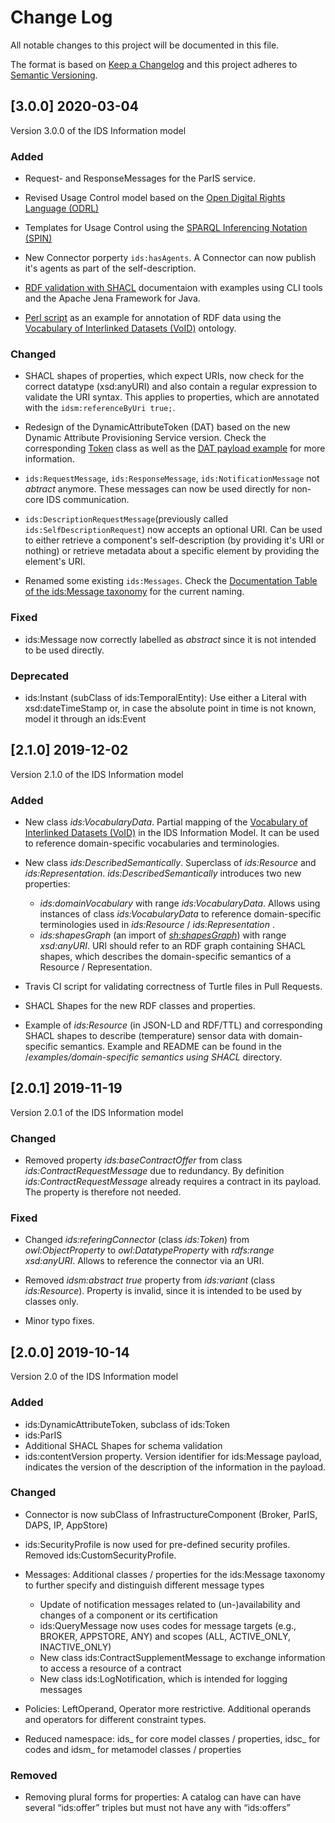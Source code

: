 # Change Log
All notable changes to this project will be documented in this file.

The format is based on [Keep a Changelog](http://keepachangelog.com/) and this project adheres to [Semantic Versioning](http://semver.org/).

## [3.0.0] 2020-03-04
Version 3.0.0 of the IDS Information model

### Added

* Request- and ResponseMessages for the ParIS service.

* Revised Usage Control model based on the [Open Digital Rights Language (ODRL)](https://www.w3.org/TR/odrl-model/)

* Templates for Usage Control using the [SPARQL Inferencing Notation (SPIN)](https://www.w3.org/Submission/spin-overview/)

* New Connector porperty `ids:hasAgents`. A Connector can now publish it's agents as part of the self-description.

* [RDF validation with SHACL](examples/rdf-validation-using-shacl) documentaion with examples using CLI tools and the Apache Jena Framework for Java.

* [Perl script](utils/rdf_void_annotation.pl) as an example for annotation of RDF data using the [Vocabulary of Interlinked Datasets (VoID)](https://www.w3.org/TR/void/) ontology.


### Changed

* SHACL shapes of properties, which expect URIs, now check for the correct datatype (xsd:anyURI) and also contain a regular expression to validate the URI syntax. This applies to properties, which are annotated with the `idsm:referenceByUri true;`.

* Redesign of the DynamicAttributeToken (DAT) based on the new Dynamic Attribute Provisioning Service version. Check the corresponding [Token](model/security/Token.ttl) class as well as the [DAT payload example](examples/DATPayload.jsonlod) for more information.

* `ids:RequestMessage`, `ids:ResponseMessage`, `ids:NotificationMessage` not _abtract_ anymore. These messages can now be used directly for non-core IDS communication.

* `ids:DescriptionRequestMessage`(previously called `ids:SelfDescriptionRequest`) now accepts an optional URI. Can be used to either retrieve a component's self-description (by providing it's URI or nothing) or retrieve metadata about a specific element by providing the element's URI.

* Renamed some existing `ids:Messages`. Check the [Documentation Table of the ids:Message taxonomy](http://htmlpreview.github.io/?https://github.com/IndustrialDataSpace/InformationModel/blob/feature/message_taxonomy_description/model/communication/Message_Description.htm) for the current naming.

### Fixed

* ids:Message now correctly labelled as _abstract_ since it is not intended to be used directly.

### Deprecated

* ids:Instant (subClass of ids:TemporalEntity): Use either a Literal with xsd:dateTimeStamp or, in case the absolute point in time is not known, model it through an ids:Event


## [2.1.0] 2019-12-02
Version 2.1.0 of the IDS Information model

### Added

* New class *ids:VocabularyData*. Partial mapping of the [Vocabulary of Interlinked Datasets (VoID)](https://www.w3.org/TR/void/) in the IDS Information Model. It can be used to reference domain-specific vocabularies and terminologies.

* New class *ids:DescribedSemantically*. Superclass of *ids:Resource* and *ids:Representation*. *ids:DescribedSemantically* introduces two new properties:
    - *ids:domainVocabulary* with range *ids:VocabularyData*. Allows using instances of class *ids:VocabularyData* to reference domain-specific terminologies used in *ids:Resource* /  *ids:Representation* .
    - *ids:shapesGraph* (an import of *[sh:shapesGraph](https://www.w3.org/TR/shacl/#sh-shapes-graph)*) with range *xsd:anyURI*. URI should refer to an RDF graph containing SHACL shapes, which describes the domain-specific semantics of a Resource / Representation.

* Travis CI script for validating correctness of Turtle files in Pull Requests.

* SHACL Shapes for the new RDF classes and properties.

* Example of *ids:Resource* (in JSON-LD and RDF/TTL) and corresponding SHACL shapes to describe (temperature) sensor data with domain-specific semantics. Example and README can be found in the /*examples/domain-specific semantics using SHACL* directory.


## [2.0.1] 2019-11-19
Version 2.0.1 of the IDS Information model

### Changed
* Removed property *ids:baseContractOffer* from class *ids:ContractRequestMessage* due to redundancy. By definition *ids:ContractRequestMessage* already requires a contract in its payload. The property is therefore not needed.

### Fixed
* Changed *ids:referingConnector* (class *ids:Token*) from *owl:ObjectProperty* to *owl:DatatypeProperty* with *rdfs:range* *xsd:anyURI*. Allows to reference the connector via an URI.

* Removed *idsm:abstract true* property from *ids:variant* (class *ids:Resource*). Property is invalid, since it is intended to be used by classes only.

* Minor typo fixes.


## [2.0.0] 2019-10-14
Version 2.0 of the IDS Information model


### Added
- ids:DynamicAttributeToken, subclass of ids:Token
- ids:ParIS
- Additional SHACL Shapes for schema validation
- ids:contentVersion property. Version identifier for ids:Message payload, indicates the version of the description of the information in the payload.


### Changed
 * Connector is now subClass of InfrastructureComponent (Broker, ParIS, DAPS, IP, AppStore)

 * ids:SecurityProfile is now used for pre-defined security profiles. Removed ids:CustomSecurityProfile.

 * Messages: Additional classes / properties for the ids:Message taxonomy to further specify and distinguish different message types
     * Update of notification messages related to (un-)availability and changes of a component or its certification
     * ids:QueryMessage now uses codes for message targets (e.g., BROKER, APPSTORE, ANY) and scopes (ALL, ACTIVE_ONLY, INACTIVE_ONLY)
     * New class ids:ContractSupplementMessage to exchange information to access a resource of a contract
     * New class ids:LogNotification, which is intended for logging messages

 * Policies: LeftOperand, Operator more restrictive.  Additional operands and operators for different constraint types.

 * Reduced namespace: ids_ for core model classes / properties, idsc_ for codes and idsm_ for metamodel classes / properties

### Removed

- Removing plural forms for properties: A catalog can have can have several “ids:offer” triples but must not have any with “ids:offer*s*”

